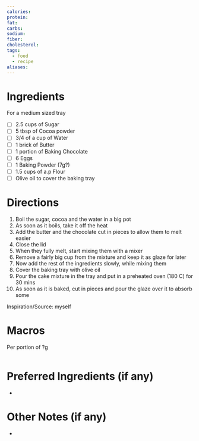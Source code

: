 ```yaml
---
calories: 
protein: 
fat: 
carbs: 
sodium: 
fiber: 
cholesterol: 
tags:
  - food
  - recipe
aliases:
---
```

# Ingredients
For a medium sized tray
- [ ] 2.5 cups of Sugar
- [ ] 5 tbsp of Cocoa powder
- [ ] 3/4 of a cup of Water
- [ ] 1 brick of Butter
- [ ] 1 portion of Baking Chocolate
- [ ] 6 Eggs
- [ ] 1 Baking Powder (7g?)
- [ ] 1.5 cups of a.p Flour
- [ ] Olive oil to cover the baking tray

# Directions
1. Boil the sugar, cocoa and the water in a big pot
2. As soon as it boils, take it off the heat
3. Add the butter and the chocolate cut in pieces to allow them to melt easier
4. Close the lid
5. When they fully melt, start mixing them with a mixer
6. Remove a fairly big cup from the mixture and keep it as glaze for later
7. Now add the rest of the ingredients slowly, while mixing them
8. Cover the baking tray with olive oil
9. Pour the cake mixture in the tray and put in a preheated oven (180 C) for 30 mins
10. As soon as it is baked, cut in pieces and pour the glaze over it to absorb some

Inspiration/Source: myself
# Macros
Per portion of ?g
```foodiary

```
# Preferred Ingredients (if any)
- 

# Other Notes (if any)
- 
